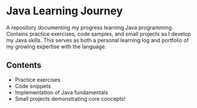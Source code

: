 # Java Learning Journey

A repository documenting my progress learning Java programming. Contains practice exercises, code samples, and small projects as I develop my Java skills. This serves as both a personal learning log and portfolio of my growing expertise with the language.

## Contents
- Practice exercises
- Code snippets
- Implementation of Java fundamentals
- Small projects demonstrating core concepts!
